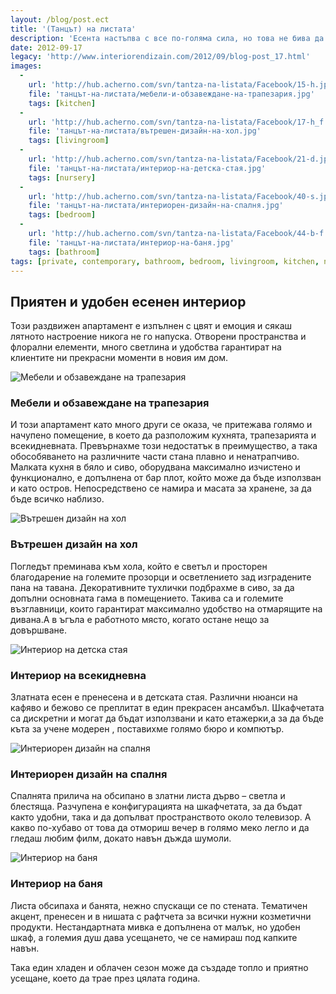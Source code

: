 ```yaml
---
layout: /blog/post.ect
title: '(Танцът) на листата'
description: 'Есента настъпва с все по-голяма сила, но това не бива да натъжава никого, защото и този сезон има своето очарование. Зеленото отстъпва на топло кафяво, бежово и жълто. Такъв е и нашия есенен интериор – цветен като гората през септември.'
date: 2012-09-17
legacy: 'http://www.interiorendizain.com/2012/09/blog-post_17.html'
images:
  -
    url: 'http://hub.acherno.com/svn/tantza-na-listata/Facebook/15-h.jpg'
    file: 'танцът-на-листата/мебели-и-обзавеждане-на-трапезария.jpg'
    tags: [kitchen]
  -
    url: 'http://hub.acherno.com/svn/tantza-na-listata/Facebook/17-h_f.jpg'
    file: 'танцът-на-листата/вътрешен-дизайн-на-хол.jpg'
    tags: [livingroom]
  -
    url: 'http://hub.acherno.com/svn/tantza-na-listata/Facebook/21-d.jpg'
    file: 'танцът-на-листата/интериор-на-детска-стая.jpg'
    tags: [nursery]
  -
    url: 'http://hub.acherno.com/svn/tantza-na-listata/Facebook/40-s.jpg'
    file: 'танцът-на-листата/интериорен-дизайн-на-спалня.jpg'
    tags: [bedroom]
  -
    url: 'http://hub.acherno.com/svn/tantza-na-listata/Facebook/44-b-f.jpg'
    file: 'танцът-на-листата/интериор-на-баня.jpg'
    tags: [bathroom]
tags: [private, contemporary, bathroom, bedroom, livingroom, kitchen, nursery]
---
```

## Приятен и удобен **есенен интериор**
Този раздвижен апартамент е изпълнен с цвят и емоция и сякаш лятното настроение никога не го напуска. Отворени пространства и флорални елементи, много светлина и удобства гарантират на клиентите ни прекрасни моменти в новия им дом.

![Мебели и обзавеждане на трапезария](танцът-на-листата/мебели-и-обзавеждане-на-трапезария.jpg)
### Мебели и обзавеждане на **трапезария**

И този апартамент като много други се оказа, че притежава голямо и начупено помещение, в което да разположим кухнята, трапезарията и всекидневната. Превърнахме този недостатък в преимущество, а така обособяването на различните части стана плавно и ненатрапчиво. Малката кухня в бяло и сиво, оборудвана максимално изчистено и функционално, е допълнена от бар плот, който може да бъде използван и като остров. Непосредствено се намира и масата за хранене, за да бъде всичко наблизо.

![Вътрешен дизайн на хол](танцът-на-листата/вътрешен-дизайн-на-хол.jpg)
### Вътрешен дизайн на **хол**

Погледът преминава към хола, който е светъл и просторен благодарение на големите прозорци и осветлението зад изградените пана на тавана. Декоративните тухлички подбрахме в сиво, за да допълни основната гама в помещението. Такива са и големите възглавници, които гарантират максимално удобство на отмарящите на дивана.А в ъгъла е работното място, когато остане нещо за довършване.

![Интериор на детска стая](танцът-на-листата/интериор-на-детска-стая.jpg)
### Интериор на **всекидневна**

Златната есен е пренесена и в детската стая. Различни нюанси на кафяво и бежово се преплитат в един прекрасен ансамбъл. Шкафчетата са дискретни и могат да бъдат използвани и като етажерки,а за да бъде къта за учене модерен , поставихме голямо бюро и компютър.

![Интериорен дизайн на спалня](танцът-на-листата/интериорен-дизайн-на-спалня.jpg)
### Интериорен дизайн на **спалня**

Спалнята прилича на обсипано в златни листа дърво – светла и блестяща. Разчупена е конфигурацията на шкафчетата, за да бъдат както удобни, така и да допълват пространството около телевизор. А какво по-хубаво от това да отмориш вечер в голямо меко легло и да гледаш любим филм, докато навън дъжда шумоли.

![Интериор на баня](танцът-на-листата/интериор-на-баня.jpg)
### Интериор на **баня**

Листа обсипаха и банята, нежно спускащи се по стената. Тематичен акцент, пренесен и в нишата с рафтчета за всички нужни козметични продукти. Нестандартната мивка е допълнена от малък, но удобен шкаф, а големия душ дава усещането, че се намираш под капките навън.

Така един хладен и облачен сезон може да създаде топло и приятно усещане, което да трае през цялата година.